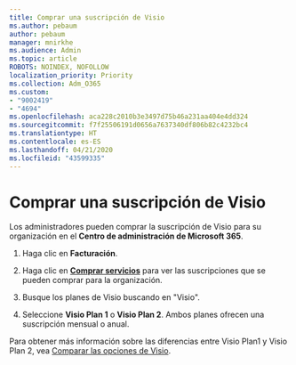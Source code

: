 ```yaml
---
title: Comprar una suscripción de Visio
ms.author: pebaum
author: pebaum
manager: mnirkhe
ms.audience: Admin
ms.topic: article
ROBOTS: NOINDEX, NOFOLLOW
localization_priority: Priority
ms.collection: Adm_O365
ms.custom:
- "9002419"
- "4694"
ms.openlocfilehash: aca228c2010b3e3497d75b46a231aa404e4dd324
ms.sourcegitcommit: f7f25506191d0656a7637340df806b82c4232bc4
ms.translationtype: HT
ms.contentlocale: es-ES
ms.lasthandoff: 04/21/2020
ms.locfileid: "43599335"
---
```

# <a name="purchase-visio-subscription"></a>Comprar una suscripción de Visio

Los administradores pueden comprar la suscripción de Visio para su organización en el **Centro de administración de Microsoft 365**.

1. Haga clic en **Facturación**.

2. Haga clic en **[Comprar servicios](https://go.microsoft.com/fwlink/p/?linkid=868433)** para ver las suscripciones que se pueden comprar para la organización.

3. Busque los planes de Visio buscando en "Visio".

4. Seleccione **Visio Plan 1** o **Visio Plan 2**. Ambos planes ofrecen una suscripción mensual o anual.

Para obtener más información sobre las diferencias entre Visio Plan1 y Visio Plan 2, vea [Comparar las opciones de Visio](https://products.office.com/Visio/microsoft-visio-plans-and-pricing-compare-visio-options). 
